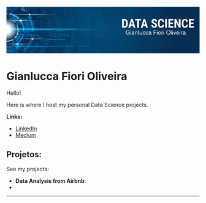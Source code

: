 
<p align="center">
  <img src="banner-gian.png" >
</p>

# Gianlucca Fiori Oliveira
Hello!

Here is where I host my personal Data Science projects. 



**Links:**
* [LinkedIn](https://bit.ly/3iUpVXY)
* [Medium](https://www.medium.com)


## Projetos:
See my projects:

* **Data Analysis from Airbnb**: 
*

---




